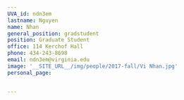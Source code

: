 ```yaml
---
UVA_id: ndn3em
lastname: Nguyen
name: Nhan
general_position: gradstudent
position: Graduate Student
office: 114 Kerchof Hall
phone: 434-243-8698
email: ndn3em@virginia.edu
image: '__SITE_URL__/img/people/2017-fall/Vi Nhan.jpg'
personal_page:


---
```

